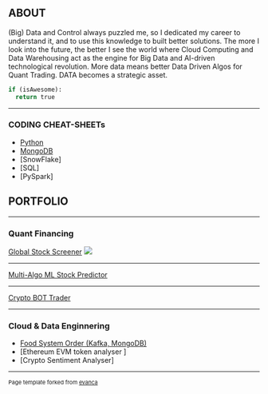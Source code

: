 ## ABOUT
(Big) Data and Control always puzzled me, so I dedicated my career to understand it, and to use this knowledge to built better solutions. The more I look into the future, the better I see the world where Cloud Computing and Data Warehousing act as the engine for Big Data and AI-driven technological revolution. More data means better Data Driven Algos for Quant Trading. DATA becomes a strategic asset.

```python
if (isAwesome):
  return true
```

---
### CODING CHEAT-SHEETs
  - [Python](http://example.com/)
  - [MongoDB](cheat_sheet.md)
  - [SnowFlake]
  - [SQL]
  - [PySpark]

## PORTFOLIO

---

### Quant Financing 

[Global Stock Screener](/sample_page)
<img src="images/dummy_thumbnail.jpg?raw=true"/>

---
[Multi-Algo ML Stock Predictor ](/pdf/sample_presentation.pdf)

---
[Crypto BOT Trader](http://example.com/)

---

### Cloud & Data Enginnering

- [Food System Order (Kafka, MongoDB)](http://example.com/)
- [Ethereum EVM token analyser ]
- [Crypto Sentiment Analyser]


    



---
<p style="font-size:11px">Page template forked from <a href="https://github.com/evanca/quick-portfolio">evanca</a></p>
<!-- Remove above link if you don't want to attibute -->
